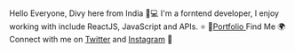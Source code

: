Hello Everyone, Divy here from India 👋💻
I'm a forntend developer, I enjoy working with include ReactJS, JavaScript and APIs. ⭐
🙍[Portfolio ](https://effervescent-wisp-e2232d.netlify.app/)
Find Me 🌍
Connect with me on [Twitter](https://twitter.com/ParekhDivy) and [Instagram](https://www.instagram.com/divyparekh1/) 🤝 






<!--
**Divy97/Divy97** is a ✨ _special_ ✨ repository because its `README.md` (this file) appears on your GitHub profile.

Here are some ideas to get you started:

- 🔭 I’m currently working on ...
- 🌱 I’m currently learning ...
- 👯 I’m looking to collaborate on ...
- 🤔 I’m looking for help with ...
- 💬 Ask me about ...
- 📫 How to reach me: ...
- 😄 Pronouns: ...
- ⚡ Fun fact: ...
-->
 
